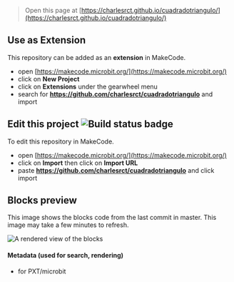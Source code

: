 
> Open this page at [https://charlesrct.github.io/cuadradotriangulo/](https://charlesrct.github.io/cuadradotriangulo/)

## Use as Extension

This repository can be added as an **extension** in MakeCode.

* open [https://makecode.microbit.org/](https://makecode.microbit.org/)
* click on **New Project**
* click on **Extensions** under the gearwheel menu
* search for **https://github.com/charlesrct/cuadradotriangulo** and import

## Edit this project ![Build status badge](https://github.com/charlesrct/cuadradotriangulo/workflows/MakeCode/badge.svg)

To edit this repository in MakeCode.

* open [https://makecode.microbit.org/](https://makecode.microbit.org/)
* click on **Import** then click on **Import URL**
* paste **https://github.com/charlesrct/cuadradotriangulo** and click import

## Blocks preview

This image shows the blocks code from the last commit in master.
This image may take a few minutes to refresh.

![A rendered view of the blocks](https://github.com/charlesrct/cuadradotriangulo/raw/master/.github/makecode/blocks.png)

#### Metadata (used for search, rendering)

* for PXT/microbit
<script src="https://makecode.com/gh-pages-embed.js"></script><script>makeCodeRender("{{ site.makecode.home_url }}", "{{ site.github.owner_name }}/{{ site.github.repository_name }}");</script>
